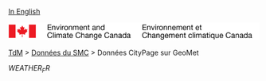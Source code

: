 [In English](geomet-citypage_en.md)

![ECCC logo](../../img_eccc-logo.png)

[TdM](../../readme_fr.md) > [Données du SMC](../readme_fr.md) > Données CityPage sur GeoMet


$WEATHER_FR$
